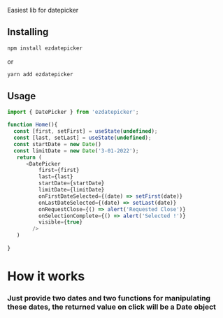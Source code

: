 Easiest lib for datepicker


## Installing
```bash
npm install ezdatepicker
```
or
```bash
yarn add ezdatepicker
```



## Usage 

```js
import { DatePicker } from 'ezdatepicker';

function Home(){
  const [first, setFirst] = useState(undefined);
  const [last, setLast] = useState(undefined);
  const startDate = new Date()
  const limitDate = new Date('3-01-2022');
   return (
      <DatePicker
          first={first}
          last={last}
          startDate={startDate}
          limitDate={limitDate}
          onFirstDateSelected={(date) => setFirst(date)}
          onLastDateSelected={(date) => setLast(date)}
          onRequestClose={() => alert('Requested Close')}
          onSelectionComplete={() => alert('Selected !')}
          visible={true}
        />
   )
  
}

```


# How it works


### Just provide two dates and two functions for manipulating these dates, the returned value on click will be a Date object



